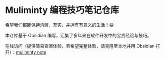 # Muliminty 编程技巧笔记仓库

希望我们都能保持清醒、充实，并拥有有意义的生活！😁

本仓库基于 Obsidian 编写，汇集了多年来在软件开发中的宝贵经验与技巧。

在线访问（提供简易查阅体验，若希望完整体验，请克隆至本地并用 Obsidian 打开）：[muliminty note](http://muliminty.online:8080/)
